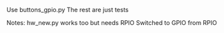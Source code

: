 Use buttons_gpio.py
The rest are just tests

Notes: hw_new.py works too but needs RPIO
Switched to GPIO from RPIO

